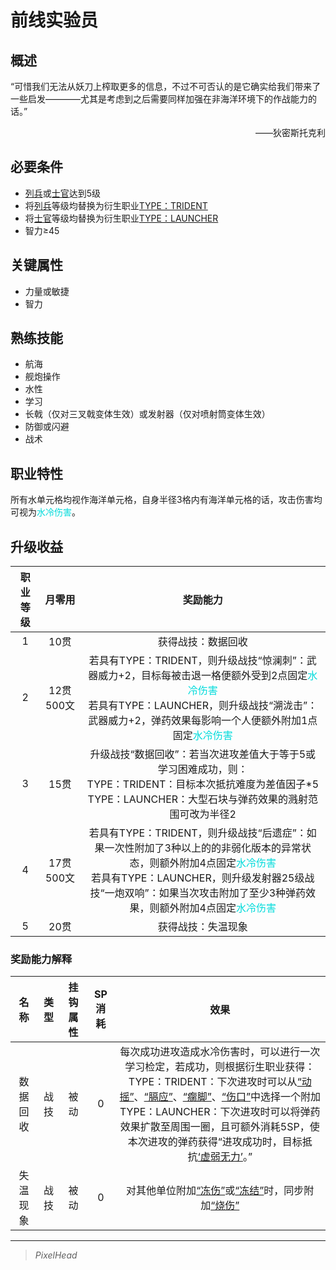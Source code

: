 # 前线实验员

## 概述

“可惜我们无法从妖刀上榨取更多的信息，不过不可否认的是它确实给我们带来了一些启发————尤其是考虑到之后需要同样加强在非海洋环境下的作战能力的话。”
<div align="right">——狄密斯托克利</div>

## 必要条件

* <a href="../enlistedpersonnel" target="_blank">列兵</a>或<a href="../noncommissionedofficer" target="_blank">士官</a>达到5级
* 将<a href="../enlistedpersonnel" target="_blank">列兵</a>等级均替换为衍生职业<a href="../TYPE：TRIDENT" target="_blank">TYPE：TRIDENT</a>
* 将<a href="../noncommissionedofficer" target="_blank">士官</a>等级均替换为衍生职业<a href="../TYPE：LAUNCHER" target="_blank">TYPE：LAUNCHER</a>
* 智力≥45

## 关键属性

* 力量或敏捷
* 智力

## 熟练技能

* 航海
* 舰炮操作
* 水性
* 学习
* 长戟（仅对三叉戟变体生效）或发射器（仅对喷射筒变体生效）
* 防御或闪避
* 战术

## 职业特性

所有水单元格均视作海洋单元格，自身半径3格内有海洋单元格的话，攻击伤害均可视为<font color="#00dbdb">水冷伤害</font>。

## 升级收益

职业等级|月零用|奖励能力
:--:|:--:|:--:
1|10贯|获得战技：数据回收
2|12贯500文|若具有TYPE：TRIDENT，则升级战技“惊澜刺”：武器威力+2，目标每被击退一格便额外受到2点固定<font color="#00dbdb">水冷伤害</font><br>若具有TYPE：LAUNCHER，则升级战技“溯泷击”：武器威力+2，弹药效果每影响一个人便额外附加1点固定<font color="#00dbdb">水冷伤害</font>
3|15贯|升级战技“数据回收”：若当次进攻差值大于等于5或学习困难成功，则：<br>TYPE：TRIDENT：目标本次抵抗难度为差值因子*5<br>TYPE：LAUNCHER：大型石块与弹药效果的溅射范围可改为半径2
4|17贯500文|若具有TYPE：TRIDENT，则升级战技“后遗症”：如果一次性附加了3种以上的的非弱化版本的异常状态，则额外附加4点固定<font color="#00dbdb">水冷伤害</font><br>若具有TYPE：LAUNCHER，则升级发射器25级战技“一炮双响”：如果当次攻击附加了至少3种弹药效果，则额外附加4点固定<font color="#00dbdb">水冷伤害</font>
5|20贯|获得战技：失温现象

### 奖励能力解释

名称|类型|挂钩属性|SP消耗|效果
:--:|:--:|:--:|:--:|:--:
数据回收|战技|被动|0|每次成功进攻造成水冷伤害时，可以进行一次学习检定，若成功，则根据衍生职业获得：<br>TYPE：TRIDENT：下次进攻时可以从<a href="../../../../status/normal/#动摇" target="_blank">“动摇”</a>、<a href="../../../../status/normal/#膈应" target="_blank">“膈应”</a>、<a href="../../../../status/normal/#瘸脚" target="_blank">“瘸脚”</a>、<a href="../../../../status/normal/#伤口" target="_blank">“伤口”</a>中选择一个附加<br>TYPE：LAUNCHER：下次进攻时可以将弹药效果扩散至周围一圈，且可额外消耗5SP，使本次进攻的弹药获得“进攻成功时，目标抵抗<a href="../../../../status/normal/#虚弱无力" target="_blank">‘虚弱无力’</a>。”
失温现象|战技|被动|0|对其他单位附加<a href="../../../../status/normal/#冻伤" target="_blank">“冻伤”</a>或<a href="../../../../status/normal/#冻结" target="_blank">“冻结”</a>时，同步附加<a href="../../../../status/normal/#烧伤" target="_blank">“烧伤”</a>

---

> *PixelHead*
